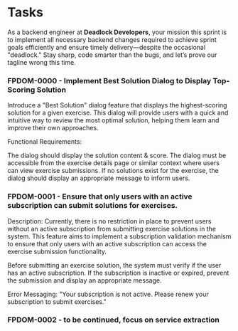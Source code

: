 # Tasks

As a backend engineer at **Deadlock Developers**, your mission this sprint is to implement all necessary backend changes required to achieve sprint goals efficiently and ensure timely delivery—despite the occasional "deadlock." Stay sharp, code smarter than the bugs, and let’s prove our tagline wrong this time.

### FPDOM-0000 - Implement Best Solution Dialog to Display Top-Scoring Solution

Introduce a "Best Solution" dialog feature that displays the highest-scoring solution for a given exercise. This dialog will provide users with a quick and intuitive way to review the most optimal solution, helping them learn and improve their own approaches.

Functional Requirements:

The dialog should display the solution content & score. The dialog must be accessible from the exercise details page or similar context where users can view exercise submissions.
If no solutions exist for the exercise, the dialog should display an appropriate message to inform users.

### FPDOM-0001 - Ensure that only users with an active subscription can submit solutions for exercises.

Description:
Currently, there is no restriction in place to prevent users without an active subscription from submitting exercise solutions in the system. This feature aims to implement a subscription validation mechanism to ensure that only users with an active subscription can access the exercise submission functionality.


Before submitting an exercise solution, the system must verify if the user has an active subscription.
If the subscription is inactive or expired, prevent the submission and display an appropriate message.

Error Messaging: "Your subscription is not active. Please renew your subscription to submit exercises."

### FPDOM-0002 - to be continued, focus on service extraction